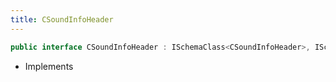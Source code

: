 ```yaml
---
title: CSoundInfoHeader
---
```


```csharp
public interface CSoundInfoHeader : ISchemaClass<CSoundInfoHeader>, ISchemaField, ISchemaClass, INativeHandle
```

- Implements

